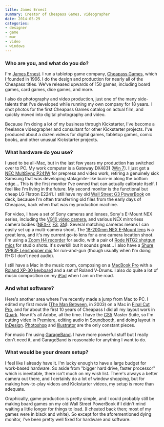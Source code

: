```yaml
---
title: James Ernest
summary: Creator of Cheapass Games, videographer
date: 2014-05-29
categories:
- designer
- game
- mac
- video
- windows
---
```


### Who are you, and what do you do?

I'm [James Ernest](http://boardgamegeek.com/boardgamedesigner/61/james-ernest "James' entry on BoardGameGeek."). I run a tabletop game company, [Cheapass Games](http://cheapass.com/ "James' game company."), which I founded in 1996. I do the design and production for nearly all of the Cheapass titles. We've released upwards of 150 games, including board games, card games, dice games, and more.

I also do photography and video production, just one of the many side-talents that I've developed while running my own company for 18 years. I shot photos for the first Cheapass Games catalog on actual film, and quickly moved into digital photography and video.

Because I'm doing a lot of my business through Kickstarter, I've become a freelance videographer and consultant for other Kickstarter projects. I've produced about a dozen videos for digital games, tabletop games, comic books, and other unusual Kickstarter projects.

### What hardware do you use?

I used to be all-Mac, but in the last few years my production has switched over to PC. My work computer is a Gateway DX4831 ([Win 7][windows-7]). I just got a [NEC MultiSync P241W][p241w-bk] for prepress and video work, retiring a genuinely sick Samsung that was developing stalagmite-like burn-in along the bottom edge... This is the first monitor I've owned that can actually calibrate itself. I feel like I'm living in the future. My second monitor is the functional but cheap LG Flatron E2241. I still have my old [Wall Street G3 PowerBook][powerbook-g3] on deck, because I'm often transferring old files from the early days of Cheapass, back when that was my production machine.

For video, I have a set of Sony cameras and lenses, Sony's E-Mount NEX series, including the [VG10 video camera][nex-vg10], and various NEX mirrorless camera bodies ([NEX-7][alpha-nex-7], [F3][nex-f3], [3N][nex-3n]). Several matching cameras means I can easily set up a multi-camera shoot. The [18-200mm NEX E-Mount lens][e-mount-18-200mm-f3.5-6.3-zoom] is a great lens, and it's my current go-to lens for a one camera location shoot. I'm using a [Zoom H4 recorder][h4] for audio, with a pair of [Rode NTG2 shotgun mics][ntg2] for studio shots. It's overkill but it sounds great... I also have a [Shure VP83F Lenshopper mic][vp83f-lenshopper] for run-and-gun (though usually when I'm doing R+G I don't need audio).

I still have a Mac in the music room, composing on a [MacBook Pro][macbook-pro] with a [Roland XP-30 keyboard][xp-30] and a set of Roland V-Drums. I also do quite a lot of music composition on my [iPad][ipad-2] when I am on the road.

### And what software?

Here's another area where I've recently made a jump from Mac to PC. I edited my first movie ([The Man Between](http://www.imdb.com/title/tt0404217/ "The IMDB entry for 'The Man Between.'"), in 2003) on a Mac in [Final Cut Pro][final-cut-pro], and for about the first 10 years of Cheapass I did all my layout work in [Quark][quarkxpress]. Now it's all Adobe, all the time. I have the [CS5][creative-suite] Master Suite, so I'm cutting video in [Premiere][], editing audio in [Soundbooth][], and doing layout in [InDesign][]. [Photoshop][] and [Illustrator][] are the only constant pieces.

For music I'm using [GarageBand][]. I have more powerful stuff but I really don't need it, and GarageBand is reasonable for anything I want to do.

### What would be your dream setup?

I feel like I already have it. I'm lucky enough to have a large budget for work-based hardware. So aside from "bigger hard drive, faster processor" which is inevitable, there isn't much on my wish list. There's always a better camera out there, and I certainly do a lot of window shopping, but for making how-to-play videos and Kickstarter videos, my setup is more than adequate.

Graphically, game production is pretty simple, and I could probably still be making board games on my old Wall Street PowerBook if I didn't mind waiting a little longer for things to load. (I cheated back then; most of my games were in black and white). So except for the aforementioned dying monitor, I've been pretty well fixed for hardware and software.

[alpha-nex-7]: http://store.sony.com/alpha-nex-7-camera-body-zid27-NEX7/B/cat-27-catid-All-Alpha-NEX-Cameras "A 24.3 megapixel mirrorless camera."
[creative-suite]: https://www.adobe.com/creativecloud.html "A collection of design tools."
[e-mount-18-200mm-f3.5-6.3-zoom]: http://web.archive.org/web/20211128154731/https://www.bhphotovideo.com/c/product/732292-REG/Sony_SEL18200_DT_18_200mm_f_3_5_6_3_Zoom.html "A zoom lens for Sony's E-Mount system."
[final-cut-pro]: https://en.wikipedia.org/wiki/Final_Cut_Pro "A nonlinear video editor."
[garageband]: https://www.apple.com/mac/garageband/ "An audio recording and editing tool for the Mac."
[h4]: https://en.wikipedia.org/wiki/Zoom_H4_Handy_Recorder "A digital audio recorder."
[illustrator]: https://www.adobe.com/products/illustrator.html "A vector graphics editor."
[indesign]: https://www.adobe.com/products/indesign.html "A desktop/web publishing application."
[ipad-2]: https://www.apple.com/ipad/ "A tablet device."
[macbook-pro]: https://www.apple.com/macbook-pro/ "A laptop."
[nex-3n]: https://www.amazon.com/Sony-NEX-3NL-Compact-Interchangeable-Digital/dp/B00BF9MUBM "A 16.1 megapixel mirrorless digital camera."
[nex-f3]: https://www.amazon.com/Sony-NEX-F3K-Compact-System-18-55mm/dp/B00836H2BI "A 16.1 megapixel mirrorless digital camera."
[nex-vg10]: https://www.amazon.com/Sony-NEXVG10-Interchangeable-Camcorder-Black/dp/B003WQMSOU "An HD camcorder with interchangeable lenses."
[ntg2]: http://www.rodemic.com/microphones/ntg-2 "A condenser shotgun microphone."
[p241w-bk]: https://www.necdisplay.com/p/desktop-monitors/p241w-bk "A 24 inch LCD monitor."
[photoshop]: https://www.adobe.com/products/photoshop.html "A bitmap image editor."
[powerbook-g3]: https://en.wikipedia.org/wiki/PowerBook_G3 "An old Mac laptop."
[premiere]: https://www.adobe.com/products/premiere.html "A video editing suite."
[quarkxpress]: https://en.wikipedia.org/wiki/QuarkXPress "Desktop publishing software."
[soundbooth]: https://en.wikipedia.org/wiki/Adobe_Soundbooth "Audio editing software."
[vp83f-lenshopper]: http://www.shure.com/americas/products/microphones/vp/vp83f "A camera-mounted condenser microphone."
[windows-7]: https://en.wikipedia.org/wiki/Windows_7 "An operating system."
[xp-30]: http://www.rolandus.com/products/details/265 "A 64-voice synth."
